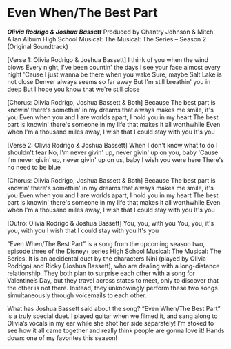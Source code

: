 # Even When/The Best Part
***Olivia Rodrigo & Joshua Bassett***
Produced by Chantry Johnson & Mitch Allan
Album High School Musical: The Musical: The Series – Season 2 (Original Soundtrack)
    
[Verse 1: Olivia Rodrigo & Joshua Bassett]
I think of you when the wind blows
Every night, I've been countin' the days
I see your face almost every night
'Cause I just wanna be there when you wake
Sure, maybe Salt Lake is not close
Denver always seems so far away
But I'm still breathin' you in deep
But I hope you know that we're still close

[Chorus: Olivia Rodrigo, Joshua Bassett & Both]
Because
The best part is knowin' there's somethin' in my dreams that always makes me smile, it's you
Even when you and I are worlds apart, I hold you in my heart
The best part is knowin' there's someone in my life that makes it all worthwhile
Even when I'm a thousand miles away, I wish that I could stay with you
It's you

[Verse 2: Olivia Rodrigo & Joshua Bassett]
When I don't know what to do
I shouldn't fear
No, I'm never givin' up, never givin' up on you, baby
'Cause I'm never givin' up, never givin' up on us, baby
I wish you were here
There's no need to be blue

[Chorus: Olivia Rodrigo, Joshua Bassett & Both]
Because
The best part is knowin' there's somethin' in my dreams that always makes me smile, it's you
Even when you and I are worlds apart, I hold you in my heart
The best part is knowin' there's someone in my life that makes it all worthwhile
Even when I'm a thousand miles away, I wish that I could stay with you
It's you

[Outro: Olivia Rodrigo & Joshua Bassett]
You, you, with you
You, you, it's you, with you
I wish that I could stay with you
It's you

   
“Even When/The Best Part” is a song from the upcoming season two, episode three of the Disney+ series High School Musical: The Musical: The Series. It is an accidental duet by the characters Nini (played by Olivia Rodrigo) and Ricky (Joshua Bassett), who are dealing with a long-distance relationship. They both plan to surprise each other with a song for Valentine’s Day, but they travel across states to meet, only to discover that the other is not there. Instead, they unknowingly perform these two songs simultaneously through voicemails to each other.

   
What has Joshua Bassett said about the song?
“Even When/The Best Part” is a truly special duet. I played guitar when we filmed it, and sang along to Olivia’s vocals in my ear while she shot her side separately! I’m stoked to see how it all came together and really think people are gonna love it! Hands down: one of my favorites this season!


